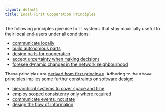 ```yaml
---
layout: default
title: Local-First Cooperation Principles
---
```


The following principles give rise to IT systems that stay maximally useful to their local end-users under all conditions:

- [communicate locally](communicate-locally.html)
- [build autonomous parts](autonomy.html)
- [design parts for cooperation](cooperation.html)
- [accept uncertainty when making decisions](accept-uncertainty.html)
- [foresee dynamic changes in the network neighbourhood](foresee-network-dynamics.html)

These principles are [derived from first principles](first-principles.html).
Adhering to the above principles implies some further constraints on software design:

- [hierarchical systems to cover space and time](hierarchical-systems.html)
- [employ scoped consistency only where required](scoped-consensus.html)
- [communicate events, not state](communicate-facts.html)
- [design the flow of information](information-flow.html)
